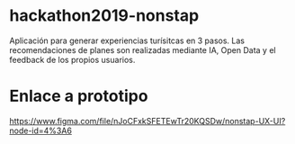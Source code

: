 # hackathon2019-nonstap
Aplicación para generar experiencias turísitcas en 3 pasos. Las recomendaciones de planes son realizadas mediante IA, Open Data y el feedback de los propios usuarios. 


# Enlace a prototipo

https://www.figma.com/file/nJoCFxkSFETEwTr20KQSDw/nonstap-UX-UI?node-id=4%3A6
